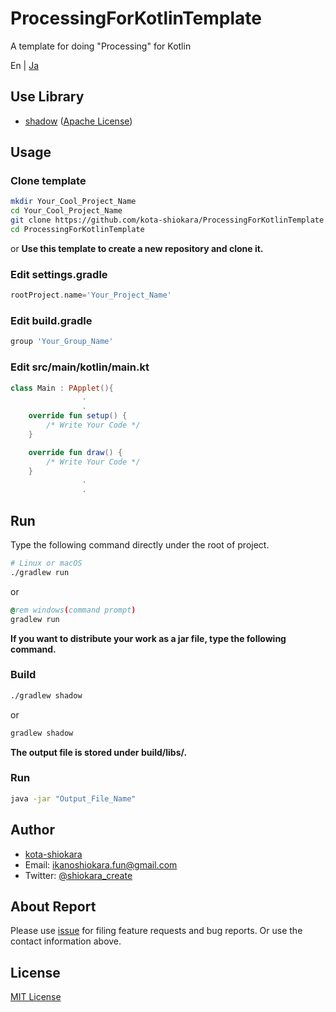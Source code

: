 # ProcessingForKotlinTemplate
A template for doing "Processing" for Kotlin

En | [Ja](./README.ja.md)  

## Use Library
- [shadow](https://github.com/johnrengelman/shadow) ([Apache License](http://www.apache.org/licenses/LICENSE-2.0))

## Usage
### Clone template
```bash
mkdir Your_Cool_Project_Name
cd Your_Cool_Project_Name
git clone https://github.com/kota-shiokara/ProcessingForKotlinTemplate.git
cd ProcessingForKotlinTemplate
```
or
**Use this template to create a new repository and clone it.**

### Edit settings.gradle
```settings.gradle
rootProject.name='Your_Project_Name'
```

### Edit build.gradle
```build.gradle
group 'Your_Group_Name'
```

### Edit src/main/kotlin/main.kt
```kt
class Main : PApplet(){
                .
                .
    override fun setup() {
        /* Write Your Code */
    }

    override fun draw() {
        /* Write Your Code */
    }
                .
                .
```

## Run
Type the following command directly under the root of project.
```bash
# Linux or macOS
./gradlew run
```
or
```cmd
@rem windows(command prompt)
gradlew run
```

**If you want to distribute your work as a jar file, type the following command.**

### Build
```bash
./gradlew shadow
```
or
```cmd
gradlew shadow
```
**The output file is stored under build/libs/.**

### Run
```bash
java -jar "Output_File_Name"
```

## Author
- [kota-shiokara](https://github.com/kota-shiokara)
- Email: ikanoshiokara.fun@gmail.com
- Twitter: [@shiokara_create](https://twitter.com/shiokara_create)

## About Report
Please use [issue](https://github.com/kota-shiokara/ProcessingForKotlinTemplate/issues) for filing feature requests and bug reports. Or use the contact information above.

## License
[MIT License](https://choosealicense.com/licenses/mit/)
